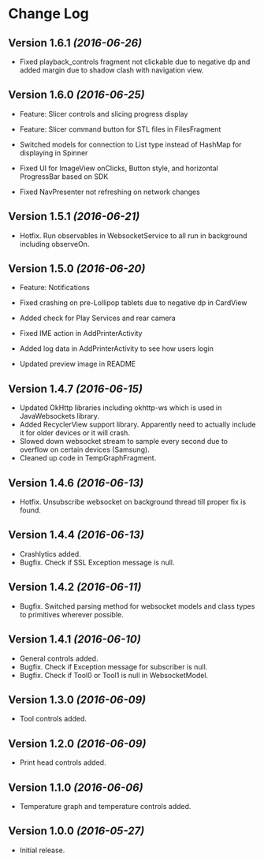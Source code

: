 Change Log
==========

Version 1.6.1 *(2016-06-26)*
----------------------------

 * Fixed playback_controls fragment not clickable due to negative dp and added margin due to shadow clash with navigation view.
 
Version 1.6.0 *(2016-06-25)*
----------------------------

 * Feature: Slicer controls and slicing progress display
 * Feature: Slicer command button for STL files in FilesFragment
 
 * Switched models for connection to List type instead of HashMap for displaying in Spinner
 * Fixed UI for ImageView onClicks, Button style, and horizontal ProgressBar based on SDK
 * Fixed NavPresenter not refreshing on network changes
 
Version 1.5.1 *(2016-06-21)*
----------------------------

 * Hotfix. Run observables in WebsocketService to all run in background including observeOn.
 
Version 1.5.0 *(2016-06-20)*
----------------------------

 * Feature: Notifications
 
 * Fixed crashing on pre-Lollipop tablets due to negative dp in CardView
 * Added check for Play Services and rear camera
 * Fixed IME action in AddPrinterActivity
 * Added log data in AddPrinterActivity to see how users login
 * Updated preview image in README

Version 1.4.7 *(2016-06-15)*
----------------------------

 * Updated OkHttp libraries including okhttp-ws which is used in JavaWebsockets library.
 * Added RecyclerView support library. Apparently need to actually include it for older devices or it will crash.
 * Slowed down websocket stream to sample every second due to overflow on certain devices (Samsung).
 * Cleaned up code in TempGraphFragment. 

Version 1.4.6 *(2016-06-13)*
----------------------------

 * Hotfix. Unsubscribe websocket on background thread till proper fix is found.

Version 1.4.4 *(2016-06-13)*
----------------------------

 * Crashlytics added.
 * Bugfix. Check if SSL Exception message is null.

Version 1.4.2 *(2016-06-11)*
----------------------------

 * Bugfix. Switched parsing method for websocket models and class types to primitives wherever possible.

Version 1.4.1 *(2016-06-10)*
----------------------------

 * General controls added.
 * Bugfix. Check if Exception message for subscriber is null.
 * Bugfix. Check if Tool0 or Tool1 is null in WebsocketModel.

Version 1.3.0 *(2016-06-09)*
----------------------------

 * Tool controls added.

Version 1.2.0 *(2016-06-09)*
----------------------------

 * Print head controls added.

Version 1.1.0 *(2016-06-06)*
----------------------------

 * Temperature graph and temperature controls added.

Version 1.0.0 *(2016-05-27)*
----------------------------

 * Initial release.